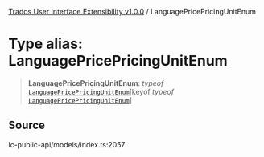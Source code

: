 [Trados User Interface Extensibility v1.0.0](../wiki/globals) / LanguagePricePricingUnitEnum

# Type alias: LanguagePricePricingUnitEnum

> **LanguagePricePricingUnitEnum**: *typeof* [`LanguagePricePricingUnitEnum`](../wiki/Variable.LanguagePricePricingUnitEnum)\[keyof *typeof* [`LanguagePricePricingUnitEnum`](../wiki/Variable.LanguagePricePricingUnitEnum)\]

## Source

lc-public-api/models/index.ts:2057
